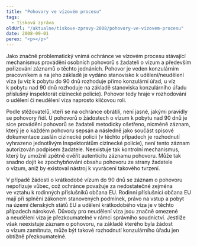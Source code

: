 ```yaml
---
title: "Pohovory ve vízovém procesu"
tags:
  - Tisková zpráva
oldUrl: "/aktualne/tiskove-zpravy-2008/pohovory-ve-vizovem-procesu"
date: 2008-09-01
perex: "<p></p>"
---
```


<!-- imported from the old website -->

<p class="Nadpis1 perex">Jako značně problematický vnímá ochránce ve vízovém procesu stávající mechanismus provádění osobních pohovorů s žadateli o vízum a především pořizování záznamů o těchto jednáních. Pohovor je veden konzulárním pracovníkem a na jeho základě je vydáno stanovisko k udělení/neudělení víza (u víz k pobytu do 90 dnů rozhoduje přímo konzulární úřad, u víz k pobytu nad 90 dnů rozhoduje na základě stanoviska konzulárního úřadu příslušný inspektorát cizinecké policie). Pohovor tedy hraje v rozhodování o udělení či neudělení víza naprosto klíčovou roli.</p><p class="Normln-web">Podle stěžovatelů, kteří se na ochránce obrátili, není jasné, jakými pravidly se pohovory řídí. U pohovorů o žádostech o vízum k pobytu nad 90 dnů je sice provádění pohovorů se žadateli metodicky ošetřeno, nicméně záznam, který je o každém pohovoru sepsán a následně jako součást spisové dokumentace zaslán cizinecké policii (v těchto případech je rozhodnutí vyhrazeno jednotlivým Inspektorátům cizinecké policie), není tento záznam autorizován podpisem žadatele. Neexistuje tak kontrolní mechanismus, který by umožnil zpětně ověřit autenticitu záznamu pohovoru. Může tak snadno dojít ke zpochybňování obsahu pohovoru ze strany žadatele o vízum, aniž by existoval nástroj k vyvrácení takového tvrzení.</p><p class="Normln-web">V případě žádostí o krátkodobé vízum do 90 dnů se záznam o pohovoru nepořizuje vůbec, což ochránce považuje za nedostatečné zejména ve vztahu k rodinných příslušníků občana EU. Rodinní příslušníci občana EU mají při splnění zákonem stanovených podmínek, právo na vstup a pobyt na území členských států EU a udělení krátkodobého víza je v těchto případech nárokové. Důvody pro neudělení víza jsou značně omezené a neudělení víza je přezkoumatelné v rámci správního soudnictví. Jestliže však neexistuje záznam o pohovoru, na základě kterého byla žádost o vízum zamítnuta, může být takové rozhodnutí konzulárního úřadu jen obtížně přezkoumatelné.</p>
